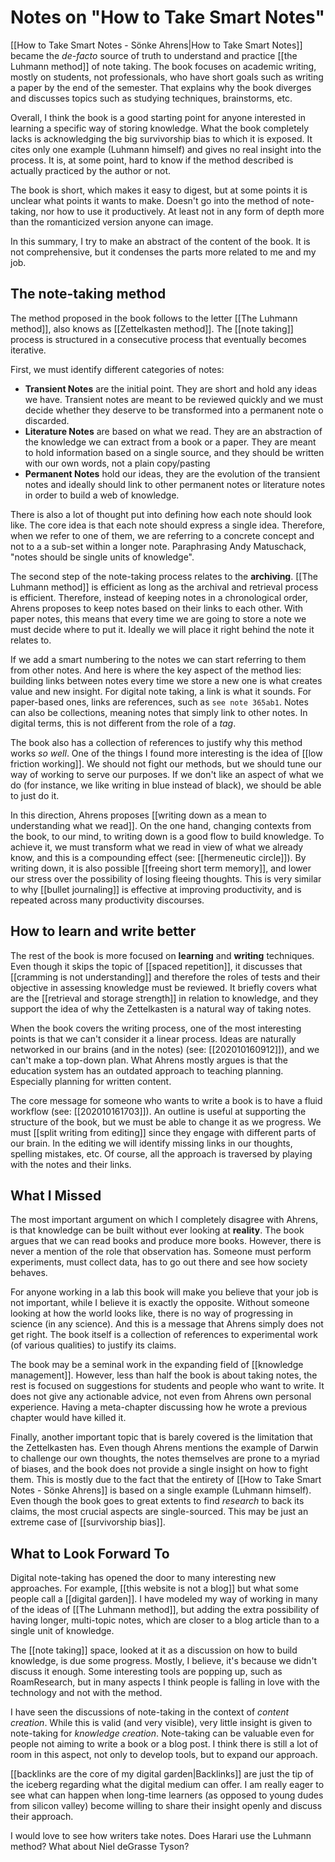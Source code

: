 # Notes on "How to Take Smart Notes"

[[How to Take Smart Notes - Sönke Ahrens|How to Take Smart Notes]] became the *de-facto* source of truth to understand and practice [[the Luhmann method]] of note taking. The book focuses on academic writing, mostly on students, not professionals, who have short goals such as writing a paper by the end of the semester. That explains why the book diverges and discusses topics such as studying techniques, brainstorms, etc. 

Overall, I think the book is a good starting point for anyone interested in learning a specific way of storing knowledge. What the book completely lacks is acknowledging the big survivorship bias to which it is exposed. It cites only one example (Luhmann himself) and gives no real insight into the process. It is, at some point, hard to know if the method described is actually practiced by the author or not. 

The book is short, which makes it easy to digest, but at some points it is unclear what points it wants to make. Doesn't go into the method of note-taking, nor how to use it productively. At least not in any form of depth more than the romanticized version anyone can image. 

In this summary, I try to make an abstract of the content of the book. It is not comprehensive, but it condenses the parts more related to me and my job. 

## The note-taking method
The method proposed in the book follows to the letter [[The Luhmann method]], also knows as [[Zettelkasten method]]. The [[note taking]] process is structured in a consecutive process that eventually becomes iterative. 

First, we must identify different categories of notes:

- **Transient Notes** are the initial point. They are short and hold any ideas we have. Transient notes are meant to be reviewed quickly and we must decide whether they deserve to be transformed into a permanent note o discarded. 
- **Literature Notes** are based on what we read. They are an abstraction of the knowledge we can extract from a book or a paper. They are meant to hold information based on a single source, and they should be written with our own words, not a plain copy/pasting
- **Permanent Notes** hold our ideas, they are the evolution of the transient notes and ideally should link to other permanent notes or literature notes in order to build a web of knowledge. 

There is also a lot of thought put into defining how each note should look like. The core idea is that each note should express a single idea. Therefore, when we refer to one of them, we are referring to a concrete concept and not to a a sub-set within a longer note. Paraphrasing Andy Matuschack, "notes should be single units of knowledge". 

The second step of the note-taking process relates to the **archiving**. [[The Luhmann method]] is efficient as long as the archival and retrieval process is efficient. Therefore, instead of keeping notes in a chronological order, Ahrens proposes to keep notes based on their links to each other. With paper notes, this means that every time we are going to store a note we must decide where to put it. Ideally we will place it right behind the note it relates to. 

If we add a smart numbering to the notes we can start referring to them from other notes. And here is where the key aspect of the method lies: building links between notes every time we store a new one is what creates value and new insight. For digital note taking, a link is what it sounds. For paper-based ones, links are references, such as ``see note 365ab1``. Notes can also be collections, meaning notes that simply link to other notes. In digital terms, this is not different from the role of a *tag*.

The book also has a collection of references to justify why this method works *so well*. One of the things I found more interesting is the idea of [[low friction working]]. We should not fight our methods, but we should tune our way of working to serve our purposes. If we don't like an aspect of what we do (for instance, we like writing in blue instead of black), we should be able to just do it. 

In this direction, Ahrens proposes [[writing down as a mean to understanding what we read]]. On the one hand, changing contexts from the book, to our mind, to writing down is a good flow to build knowledge. To achieve it, we must transform what we read in view of what we already know, and this is a compounding effect (see: [[hermeneutic circle]]). By writing down, it is also possible [[freeing short term memory]], and lower our stress over the possibility of losing fleeing thoughts. This is very similar to why [[bullet journaling]] is effective at improving productivity, and is repeated across many productivity discourses. 

## How to learn and write better
The rest of the book is more focused on **learning** and **writing** techniques. Even though it skips the topic of [[spaced repetition]], it discusses that [[cramming is not understanding]] and therefore the roles of tests and their objective in assessing knowledge must be reviewed. It briefly covers what are the [[retrieval and storage strength]] in relation to knowledge, and they support the idea of why the Zettelkasten is a natural way of taking notes. 

When the book covers the writing process, one of the most interesting points is that we can't consider it a linear process. Ideas are naturally networked in our brains (and in the notes) (see: [[202010160912]]), and we can't make a top-down plan. What Ahrens mostly argues is that the education system has an outdated approach to teaching planning. Especially planning for written content. 

The core message for someone who wants to write a book is to have a fluid workflow (see: [[202010161703]]). An outline is useful at supporting the structure of the book, but we must be able to change it as we progress. We must [[split writing from editing]] since they engage with different parts of our brain. In the editing we will identify missing links in our thoughts, spelling mistakes, etc. Of course, all the approach is traversed by playing with the notes and their links. 

## What I Missed
The most important argument on which I completely disagree with Ahrens, is that knowledge can be built without ever looking at **reality**. The book argues that we can read books and produce more books. However, there is never a mention of the role that observation has. Someone must perform experiments, must collect data, has to go out there and see how society behaves. 

For anyone working in a lab this book will make you believe that your job is not important, while I believe it is exactly the opposite. Without someone looking at how the world looks like, there is no way of progressing in science (in any science). And this is a message that Ahrens simply does not get right. The book itself is a collection of references to experimental work (of various qualities) to justify its claims. 

The book may be a seminal work in the expanding field of [[knowledge management]]. However, less than half the book is about taking notes, the rest is focused on suggestions for students and people who want to write. It does not give any actionable advice, not even from Ahrens own personal experience. Having a meta-chapter discussing how he wrote a previous chapter would have killed it. 

Finally, another important topic that is barely covered is the limitation that the Zettelkasten has. Even though Ahrens mentions the example of Darwin to challenge our own thoughts, the notes themselves are prone to a myriad of biases, and the book does not provide a single insight on how to fight them. This is mostly due to the fact that the entirety of [[How to Take Smart Notes - Sönke Ahrens]] is based on a single example (Luhmann himself). Even though the book goes to great extents to find *research* to back its claims, the most crucial aspects are single-sourced. This may be just an extreme case of [[survivorship bias]]. 

## What to Look Forward To
Digital note-taking has opened the door to many interesting new approaches.  For example, [[this website is not a blog]] but what some people call a [[digital garden]]. I have modeled my way of working in many of the ideas of [[The Luhmann method]], but adding the extra possibility of having longer, multi-topic notes, which are closer to a blog article than to a single unit of knowledge. 

The [[note taking]] space, looked at it as a discussion on how to build knowledge, is due some progress. Mostly, I believe, it's because we didn't discuss it enough. Some interesting tools are popping up, such as RoamResearch, but in many aspects I think people is falling in love with the technology and not with the method. 

I have seen the discussions of note-taking in the context of *content creation*. While this is valid (and very visible), very little insight is given to note-taking for *knowledge creation*. Note-taking can be valuable even for people not aiming to write a book or a blog post. I think there is still a lot of room in this aspect, not only to develop tools, but to expand our approach. 

[[backlinks are the core of my digital garden|Backlinks]] are just the tip of the iceberg regarding what the digital medium can offer. I am really eager to see what can happen when long-time learners (as opposed to young dudes from silicon valley) become willing to share their insight openly and discuss their approach. 

I would love to see how writers take notes. Does Harari use the Luhmann method? What about Niel deGrasse Tyson?
